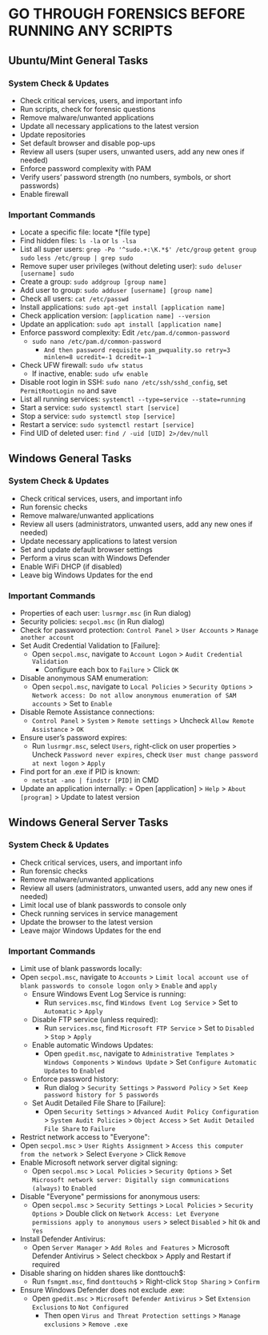 # GO THROUGH FORENSICS BEFORE RUNNING ANY SCRIPTS

## Ubuntu/Mint General Tasks

### System Check & Updates

- Check critical services, users, and important info
- Run scripts, check for forensic questions
- Remove malware/unwanted applications
- Update all necessary applications to the latest version
- Update repositories
- Set default browser and disable pop-ups
- Review all users (super users, unwanted users, add any new ones if needed)
- Enforce password complexity with PAM
- Verify users’ password strength (no numbers, symbols, or short passwords)
- Enable firewall

### Important Commands

- Locate a specific file: locate *[file type]
- Find hidden files: `ls -la` or `ls -lsa`
- List all super users: `grep -Po '^sudo.+:\K.*$' /etc/group` `getent group sudo` `less /etc/group | grep sudo`
- Remove super user privileges (without deleting user): `sudo deluser [username] sudo`
- Create a group: `sudo addgroup [group name]`
- Add user to group: `sudo adduser [username] [group name]`
- Check all users: `cat /etc/passwd`
- Install applications: `sudo apt-get install [application name]`
- Check application version: `[application name] --version`
- Update an application: `sudo apt install [application name]`
- Enforce password complexity: Edit `/etc/pam.d/common-password`
  - `sudo nano /etc/pam.d/common-password`
    - `And then password requisite pam_pwquality.so retry=3 minlen=8 ucredit=-1 dcredit=-1`
- Check UFW firewall: `sudo ufw status`
  - If inactive, enable: `sudo ufw enable`
- Disable root login in SSH: `sudo nano /etc/ssh/sshd_config`, set `PermitRootLogin no` and save
- List all running services: `systemctl --type=service --state=running`
- Start a service: `sudo systemctl start [service]`
- Stop a service: `sudo systemctl stop [service]`
- Restart a service: `sudo systemctl restart [service]`
- Find UID of deleted user: `find / -uid [UID] 2>/dev/null` 


## Windows General Tasks

### System Check & Updates

- Check critical services, users, and important info
- Run forensic checks
- Remove malware/unwanted applications
- Review all users (administrators, unwanted users, add any new ones if needed)
- Update necessary applications to latest version
- Set and update default browser settings
- Perform a virus scan with Windows Defender
- Enable WiFi DHCP (if disabled)
- Leave big Windows Updates for the end

### Important Commands

- Properties of each user: `lusrmgr.msc` (in Run dialog)
- Security policies: `secpol.msc` (in Run dialog)
- Check for password protection: `Control Panel` > `User Accounts` > `Manage another account`
- Set Audit Credential Validation to [Failure]:
  - Open `secpol.msc`, navigate to `Account Logon` > `Audit Credential Validation`
    - Configure each box to `Failure` > Click `OK`
- Disable anonymous SAM enumeration:
  - Open `secpol.msc`, navigate to `Local Policies` > `Security Options` > `Network access: Do not allow anonymous enumeration of SAM accounts` > Set to `Enable`
- Disable Remote Assistance connections:
  - `Control Panel` > `System` > `Remote settings` > Uncheck `Allow Remote Assistance` > `OK`
- Ensure user’s password expires:
  - Run `lusrmgr.msc`, select `Users`, right-click on user properties > Uncheck `Password never expires`, check `User must change password at next logon` > `Apply`
- Find port for an .exe if PID is known: 
  - `netstat -ano | findstr [PID]` in CMD
- Update an application internally:
  = Open [application] > `Help` > `About [program]` > Update to latest version

## Windows General Server Tasks

### System Check & Updates

- Check critical services, users, and important info
- Run forensic checks
- Remove malware/unwanted applications
- Review all users (administrators, unwanted users, add any new ones if needed)
- Limit local use of blank passwords to console only
- Check running services in service management
- Update the browser to the latest version
- Leave major Windows Updates for the end 

### Important Commands

- Limit use of blank passwords locally:
- Open `secpol.msc`, navigate to `Accounts` > `Limit local account use of blank passwords to console logon only` > `Enable` and `apply`
  - Ensure Windows Event Log Service is running:
    - Run `services.msc`, find `Windows Event Log Service` > Set to `Automatic` > `Apply`
  - Disable FTP service (unless required):
    - Run `services.msc`, find `Microsoft FTP Service` > Set to `Disabled` > `Stop` > `Apply`
  - Enable automatic Windows Updates:
    - Open `gpedit.msc`, navigate to `Administrative Templates` > `Windows Components` > `Windows Update` > Set `Configure Automatic Updates` to `Enabled`
  - Enforce password history:
    - Run dialog > `Security Settings` > `Password Policy` > `Set Keep password history for 5 passwords`
  - Set Audit Detailed File Share to [Failure]:
    - Open `Security Settings` > `Advanced Audit Policy Configuration` > `System Audit Policies` > `Object Access` > `Set Audit Detailed File Share` to `Failure`
- Restrict network access to "Everyone":
- Open `secpol.msc` > `User Rights Assignment` > `Access this computer from the network` > Select `Everyone` > Click `Remove`
- Enable Microsoft network server digital signing:
  - Open `secpol.msc` > `Local Policies` > `Security Options` > Set `Microsoft network server: Digitally sign communications (always)` to `Enabled`
- Disable "Everyone" permissions for anonymous users:
  - Open `secpol.msc` > `Security Settings` > `Local Policies` > `Security Options` > Double click on `Network Access: Let Everyone permissions apply to anonymous users` > select `Disabled` > hit `Ok` and `Yes`
- Install Defender Antivirus:
  - Open `Server Manager` > `Add Roles and Features` > Microsoft Defender Antivirus > Select checkbox > Apply and Restart if required
- Disable sharing on hidden shares like donttouch$:
  - Run `fsmgmt.msc`, find `donttouch$` > Right-click `Stop Sharing` > `Confirm`
- Ensure Windows Defender does not exclude .exe:
  - Open `gpedit.msc` > `Microsoft Defender Antivirus` > Set `Extension Exclusions` to `Not Configured`
    - Then open `Virus and Threat Protection settings` > `Manage exclusions` > `Remove .exe`
